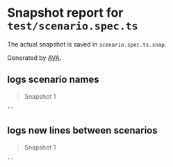 # Snapshot report for `test/scenario.spec.ts`

The actual snapshot is saved in `scenario.spec.ts.snap`.

Generated by [AVA](https://avajs.dev).

## logs scenario names

> Snapshot 1

    ''

## logs new lines between scenarios

> Snapshot 1

    ''

